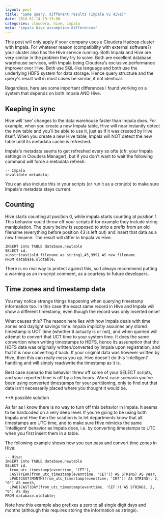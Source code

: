 ```yaml
---
layout: post
title: "Same query, different results (Impala VS Hive)"
date: 2018-02-14 13:13:00
categories: cloudera, hive, impala
meta: "impala hive assumption differences"
---
```


This post will only apply if your company uses a Cloudera Hadoop cluster with Impala. For whatever reason (compatibility with external software?) your cluster also has the Hive service running. 
Both Impala and Hive are very similar in the problem they try to solve. Both are excellent database warehouse services, with Impala being Cloudera's exclusive performance improver over Hive. Both use SQL-like language and both use the underlying HDFS system for data storage. Hence query structure and the query's result will in most cases be similar, if not identical.

Regardless, here are some important differences I found working on a system that depends on both Impala AND Hive.

## Keeping in sync

Hive will 'see' changes to the data warehouse faster than Impala does. For example, when you create a new Impala table, Hive will near instantly detect the new table and you'll be able to use it, just as if it was created by Hive itself. When you create a new Hive table, Impala will NOT detect the new table until its metadata cache is refreshed.

Impala's metadata seems to get refreshed every so ofte (cfr. your Impala settings in Cloudera Manager), but if you don't want to wait the following command will force a metadata refresh.

```
-- Impala
invalidate metadata; 
```

You can also include this in your scripts (or run it as a cronjob) to make sure Impala's metadata stays current.

## Counting

Hive starts counting at position 0, while impala starts counting at position 1. 
This behavior could throw off your scripts if for example they include string manipulation. The query below is supposed to strip a prefix from an old filename (everything before position 43 is left out) and insert that data as a new filename. The result will differ in Impala vs Hive.

```
INSERT into TABLE database.newtable
SELECT id,
substr(cast(old_filename as string),43,999) AS new_filename
FROM database.oldtable;
```

There is no real way to protect against this, so I always recommend putting a warning as an in-script comment, as a courtesy to future developers.

## Time zones and timestamp data


You may notice strange things happening when querying timestamp information too. In this case the exact same record in Hive and Impala will show a different timestamp, even though the record was only inserted once!

What causes this? 
The reason here lies with how Impala deals with time zones and daylight savings time. Impala implicitly assumes any stored timestamp is UCT time (whether it actually is or not), and when queried will attempt to convert that UCT time to your system time. It does the same convertion when writing timestamps to HDFS, hence its assumption that the HDFS data was originally written/converted by Impala upon registration, and that it is now converting it back. 
If your original data was however written by Hive, then this can really mess you up. Hive doesn't do this 'intelligent' handling and will simply read/write the timestamp as it is.

Best case scenario this behavior threw off some of your SELECT scripts, and your reported time is off by a few hours. Worst case scenario you've been using converted timestamps for your partitioning, only to find out that data isn't necessarily placed where you thought it would be.

**A possible solution

As far as I know there is no way to turn off this behavior in Impala. It seems to be hardcoded on a very deep level. If you're going to be using both Impala and Hive then the solution is to let departments know that all timestamps are UTC time, and to make sure Hive mimicks the same 'intelligent' behavior as Impala does, i.e. by converting timestamps to UTC when you first insert them in a table.

The following example shows how you can pass and convert time zones in Hive:

```
-- Hive:
INSERT into TABLE database.newtable
SELECT id,
  from_utc_timestamp(eventtime, 'CET'),
  CAST(YEAR(from_utc_timestamp(eventtime, 'CET')) AS STRING) AS year,
  LPAD(CAST(MONTH(from_utc_timestamp(eventtime, 'CET')) AS STRING), 2, "0") AS month,
  LPAD(CAST(DAY(from_utc_timestamp(eventtime, 'CET')) AS STRING), 2, "0") AS day
FROM database.oldtable;
```

Note how this example also prefixes a zero to all single digit days and months (although this requires storing the information as strings).
